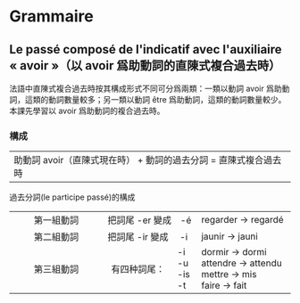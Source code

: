 # Grammaire
## Le passé composé de l'indicatif avec l'auxiliaire « avoir »（以 avoir 爲助動詞的直陳式複合過去時）
法語中直陳式複合過去時按其構成形式不同可分爲兩類：一類以動詞 avoir 爲助動詞，這類的動詞數量較多；另一類以動詞 être 爲助動詞，這類的動詞數量較少。本課先學習以 avoir 爲助動詞的複合過去時。

### 構成

<table align="center">
    <tbody>
        <tr>
            <td width="80%">助動詞 avoir（直陳式現在時） + 動詞的過去分詞 = 直陳式複合過去時</td>
        </tr>
    </tbody>
</table>

過去分詞(le participe passé)的構成

<table align="center">
    <tbody>
        <tr>
            <td width="33.33%" align="center">第一組動詞</td>
            <td colspan="2" width="33.33%">把詞尾 -er 變成&emsp;-é</td>
            <td width="33.33%">regarder -> regardé</td>
        </tr>
        <tr>
            <td align="center">第二組動詞</td>
            <td colspan="2">把詞尾 -ir 變成&emsp;&nbsp;-i</td>
            <td>jaunir -> jauni</td>
        </tr>
        <tr>
            <td align="center">第三組動詞</td>
            <td align="center">有四种詞尾：</td>
            <td>
                -i
                <br />
                -u
                <br />
                -is
                <br />
                -t
            </td>
            <td>
                dormir -> dormi
                <br />
                attendre -> attendu
                <br />
                mettre -> mis
                <br />
                faire -> fait
            </td>
        </tr>
    </tbody>
</table>